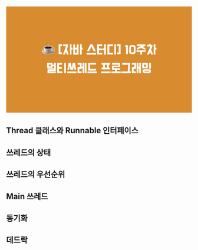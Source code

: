 ![](images/☕️_[자바_스터디]_10주차_n멀티쓰레드_프로그래밍.png)

## Thread 클래스와 Runnable 인터페이스
## 쓰레드의 상태
## 쓰레드의 우선순위
## Main 쓰레드
## 동기화
## 데드락
